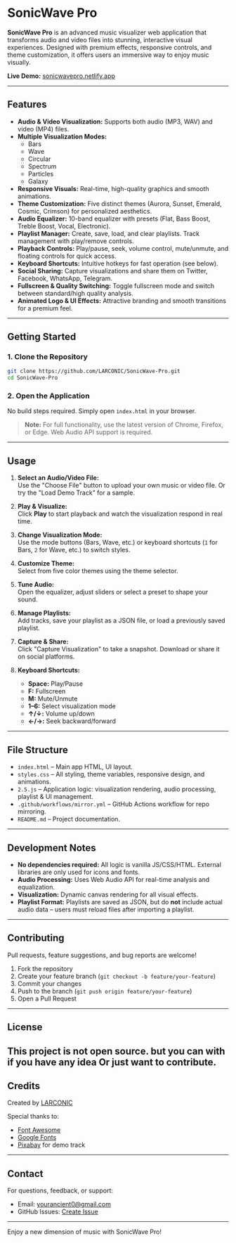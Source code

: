 # SonicWave Pro

**SonicWave Pro** is an advanced music visualizer web application that transforms audio and video files into stunning, interactive visual experiences. Designed with premium effects, responsive controls, and theme customization, it offers users an immersive way to enjoy music visually.

**Live Demo:** [sonicwavepro.netlify.app](https://sonicwavepro.netlify.app)

---

## Features

- **Audio & Video Visualization:** Supports both audio (MP3, WAV) and video (MP4) files.
- **Multiple Visualization Modes:** 
  - Bars
  - Wave
  - Circular
  - Spectrum
  - Particles
  - Galaxy
- **Responsive Visuals:** Real-time, high-quality graphics and smooth animations.
- **Theme Customization:** Five distinct themes (Aurora, Sunset, Emerald, Cosmic, Crimson) for personalized aesthetics.
- **Audio Equalizer:** 10-band equalizer with presets (Flat, Bass Boost, Treble Boost, Vocal, Electronic).
- **Playlist Manager:** Create, save, load, and clear playlists. Track management with play/remove controls.
- **Playback Controls:** Play/pause, seek, volume control, mute/unmute, and floating controls for quick access.
- **Keyboard Shortcuts:** Intuitive hotkeys for fast operation (see below).
- **Social Sharing:** Capture visualizations and share them on Twitter, Facebook, WhatsApp, Telegram.
- **Fullscreen & Quality Switching:** Toggle fullscreen mode and switch between standard/high quality analysis.
- **Animated Logo & UI Effects:** Attractive branding and smooth transitions for a premium feel.

---

## Getting Started

### 1. Clone the Repository

```bash
git clone https://github.com/LARCONIC/SonicWave-Pro.git
cd SonicWave-Pro
```

### 2. Open the Application

No build steps required. Simply open `index.html` in your browser.

> **Note:** For full functionality, use the latest version of Chrome, Firefox, or Edge. Web Audio API support is required.

---

## Usage

1. **Select an Audio/Video File:**  
   Use the "Choose File" button to upload your own music or video file. Or try the "Load Demo Track" for a sample.

2. **Play & Visualize:**  
   Click **Play** to start playback and watch the visualization respond in real time.

3. **Change Visualization Mode:**  
   Use the mode buttons (Bars, Wave, etc.) or keyboard shortcuts (`1` for Bars, `2` for Wave, etc.) to switch styles.

4. **Customize Theme:**  
   Select from five color themes using the theme selector.

5. **Tune Audio:**  
   Open the equalizer, adjust sliders or select a preset to shape your sound.

6. **Manage Playlists:**  
   Add tracks, save your playlist as a JSON file, or load a previously saved playlist.

7. **Capture & Share:**  
   Click "Capture Visualization" to take a snapshot. Download or share it on social platforms.

8. **Keyboard Shortcuts:**  
   - **Space:** Play/Pause
   - **F:** Fullscreen
   - **M:** Mute/Unmute
   - **1–6:** Select visualization mode
   - **↑/↓:** Volume up/down
   - **←/→:** Seek backward/forward

---

## File Structure

- `index.html` – Main app HTML, UI layout.
- `styles.css` – All styling, theme variables, responsive design, and animations.
- `2.5.js` – Application logic: visualization rendering, audio processing, playlist & UI management.
- `.github/workflows/mirror.yml` – GitHub Actions workflow for repo mirroring.
- `README.md` – Project documentation.

---

## Development Notes

- **No dependencies required:** All logic is vanilla JS/CSS/HTML. External libraries are only used for icons and fonts.
- **Audio Processing:** Uses Web Audio API for real-time analysis and equalization.
- **Visualization:** Dynamic canvas rendering for all visual effects.
- **Playlist Format:** Playlists are saved as JSON, but do **not** include actual audio data – users must reload files after importing a playlist.

---

## Contributing

Pull requests, feature suggestions, and bug reports are welcome!

1. Fork the repository
2. Create your feature branch (`git checkout -b feature/your-feature`)
3. Commit your changes
4. Push to the branch (`git push origin feature/your-feature`)
5. Open a Pull Request

---

## License

This project is not open source. but you can with if you have any idea Or just want to contribute.
---

## Credits

Created by [LARCONIC](https://github.com/LARCONIC)

Special thanks to:
- [Font Awesome](https://fontawesome.com/)
- [Google Fonts](https://fonts.google.com/)
- [Pixabay](https://pixabay.com/music/) for demo track

---

## Contact

For questions, feedback, or support:
- Email: yourancient0@gmail.com
- GitHub Issues: [Create Issue](https://github.com/LARCONIC/SonicWave-Pro/issues)

---

Enjoy a new dimension of music with SonicWave Pro!
